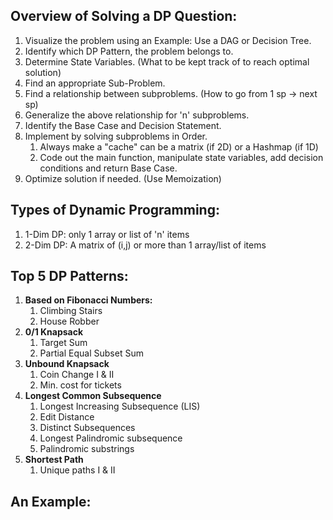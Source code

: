 ## Overview of Solving a DP Question:
1. Visualize the problem using an Example: Use a DAG or Decision Tree.
2. Identify which DP Pattern, the problem belongs to.
3. Determine State Variables. (What to be kept track of to reach optimal solution)
4. Find an appropriate Sub-Problem.
5. Find a relationship between subproblems. (How to go from 1 sp -> next sp)
6. Generalize the above relationship for 'n' subproblems.
7. Identify the Base Case and Decision Statement.
8. Implement by solving subproblems in Order.
	1. Always make a "cache" can be a matrix (if 2D) or a Hashmap (if 1D)
	2. Code out the main function, manipulate state variables, add decision conditions and return Base Case.
9. Optimize solution if needed. (Use Memoization)

## Types of Dynamic Programming:
1. 1-Dim DP: only 1 array or list of 'n' items
2. 2-Dim DP: A matrix of (i,j) or more than 1 array/list of items

## Top 5 DP Patterns:
1. **Based on Fibonacci Numbers:**
	1. Climbing Stairs
	2. House Robber
2. **0/1 Knapsack**
	1. Target Sum
	2. Partial Equal Subset Sum
3. **Unbound Knapsack**
	1. Coin Change I & II
	2. Min. cost for tickets
4. **Longest Common Subsequence**
	1. Longest Increasing Subsequence (LIS)
	2. Edit Distance
	3. Distinct Subsequences
	4. Longest Palindromic subsequence
	5. Palindromic substrings
5. **Shortest Path**
	1. Unique paths I & II

## An Example:
